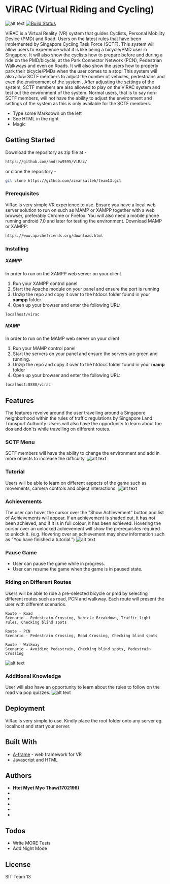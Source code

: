 # ViRAC (Virtual Riding and Cycling)
![alt text](https://github.com/andrew9595/ViRac/blob/master/Screenshots/menu.jpg)
[![Build Status](https://travis-ci.org/joemccann/dillinger.svg?branch=master)](https://travis-ci.org/joemccann/dillinger)

VIRAC is a Virtual Reality (VR) system that guides Cyclists, Personal Mobility Device (PMD) and Road. Users on the latest rules that have been implemented by Singapore Cycling Task Force (SCTF). This system will allow users to experience what it is like being a bicycle/PMD user in Singapore. It will also show the cyclists how to prepare before and during a ride on the PMD/bicycle, at the Park Connector Network (PCN), Pedestrian Walkways and even on Roads. It will also show the users how to properly park their bicycle/PMDs when the user comes to a stop. This system will also allow SCTF members to adjust the number of vehicles, pedestrians and even the environment of the system . After adjusting the settings of the system, SCTF members are also allowed to play on the ViRAC system and test out the environment of the system. Normal users, that is to say non-SCTF members, will not have the ability to
adjust the environment and settings of the system as this is only available for the SCTF members.

  - Type some Markdown on the left
  - See HTML in the right
  - Magic

## Getting Started 
Download the repository as zip file at -
```sh
https://github.com/andrew9595/ViRac/ 
```
or clone the repository -   
```sh
git clone https://github.com/azmansalleh/team13.git
```

### Prerequisites
ViRac is very simple VR experience to use. Ensure you have a local web server solution to run on such as MAMP or XAMPP together with a web browser, preferably Chrome or Firefox. You will also need a mobile phone running android 7.0 and later for testing the environment.
Download MAMP or XAMPP:
```sh
https://www.apachefriends.org/download.html
```

### Installing
##### XAMPP
In order to run on the XAMPP web server on your client
1. Run your XAMPP control panel
2. Start the Apache module on your panel and ensure the port is running
3. Unzip the repo and copy it over to the htdocs folder found in your **xampp** folder
3. Open up your browser and enter the following URL: 
```sh
localhost/virac
```

##### MAMP
In order to run on the MAMP web server on your client
1. Run your MAMP control panel
2. Start the servers on your panel and ensure the servers are green and running.
3. Unzip the repo and copy it over to the htdocs folder found in your **mamp** folder
3. Open up your browser and enter the following URL: 
```sh
localhost:8888/virac
```

## Features
The features revolve around the user travelling around a Singapore neighborhood within the rules of traffic regulations by Singapore Land Transport Authority. Users will also have the opportunity to learn about the dos and don'ts while travelling on different routes. 

### SCTF Menu
SCTF members will have the ability to change the environment and add in more objects to increase the difficulty.
![alt text](https://github.com/andrew9595/ViRac/blob/master/Screenshots/designer.jpg)

### Tutorial
Users will be able to learn on different aspects of the game such as movements, camera controls and object interactions.
![alt text](https://github.com/andrew9595/ViRac/blob/master/Screenshots/tutorial.jpg)

### Achievements
The user can hover the cursor over the "Show Achievement" button and list of Achievements will appear. If an achievement is shaded out, it has not been achieved, and if it is in full colour, it has been achieved. Hovering the cursor over an unlocked achievement will show the prerequisites required to unlock it. (e.g. Hovering over an achievement may show information such as "You have finished a tutorial.")
![alt text](https://github.com/andrew9595/ViRac/blob/master/Screenshots/tutorial.jpg)

### Pause Game
  - User can pause the game while in progress.
  - User can resume the game when the game is in paused state.

### Riding on Different Routes
Users will be able to ride a pre-selected bicycle or pmd by selecting different routes such as road, PCN and walkway. Each route will present the user with different scenarios.

	Route - Road
	Scenario - Pedestrain Crossing, Vehicle Breakdown, Traffic light rules, Checking blind spots
	
	Route - PCN
	Scenario - Pedestrain Crossing, Road Crossing, Checking blind spots
	
	Route - Walkway
	Scenario - Avoiding Pedestrain, Checking blind spots, Pedestrain Crossing
![alt text](https://github.com/andrew9595/ViRac/blob/master/Screenshots/level.png)

### Additional Knowledge
User will also have an opportunity to learn about the rules to follow on the road via pop quizzes.
![alt text](https://github.com/andrew9595/ViRac/blob/master/Screenshots/quiz.png)

## Deployment
ViRac is very simple to use. Kindly place the root folder onto any server eg. localhost and start your server.

## Built With
* [A-frame](https://github.com/aframevr/aframe) - web framework for VR
* Javascript and HTML

## Authors
* **Htet Myet Myo Thaw(1702196)**
*
*
*
*
*

## Todos

 - Write MORE Tests
 - Add Night Mode

License
----

SIT Team 13 
